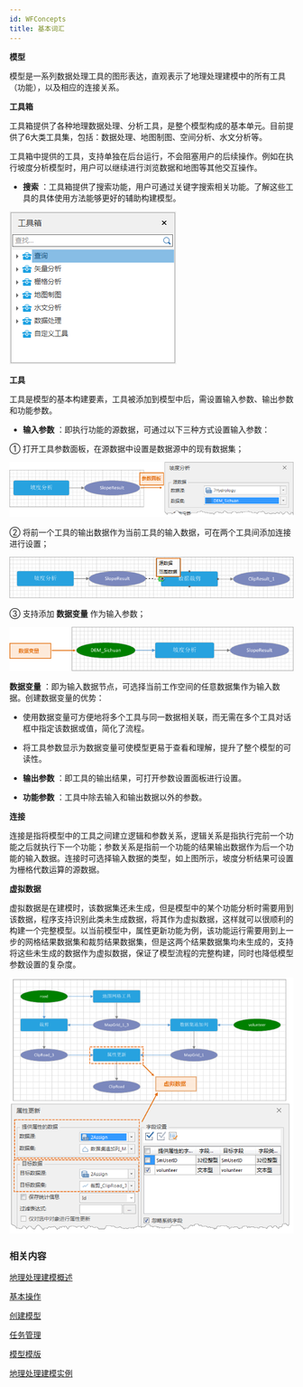```yaml
---
id: WFConcepts
title: 基本词汇
---
```

**模型**

模型是一系列数据处理工具的图形表达，直观表示了地理处理建模中的所有工具（功能），以及相应的连接关系。

**工具箱**

工具箱提供了各种地理数据处理、分析工具，是整个模型构成的基本单元。目前提供了6大类工具集，包括：数据处理、地图制图、空间分析、水文分析等。

工具箱中提供的工具，支持单独在后台运行，不会阻塞用户的后续操作。例如在执行坡度分析模型时，用户可以继续进行浏览数据和地图等其他交互操作。

  * **搜索** ：工具箱提供了搜索功能，用户可通过关键字搜索相关功能。了解这些工具的具体使用方法能够更好的辅助构建模型。

![](img/SearchTools.png)

**工具**

工具是模型的基本构建要素，工具被添加到模型中后，需设置输入参数、输出参数和功能参数。

  * **输入参数** ：即执行功能的源数据，可通过以下三种方式设置输入参数： 

① 打开工具参数面板，在源数据中设置是数据源中的现有数据集；

![](img/ToolGraphic2.png)

② 将前一个工具的输出数据作为当前工具的输入数据，可在两个工具间添加连接进行设置；

![](img/ToolGraphic4.png)

③ 支持添加 **数据变量** 作为输入参数；

![](img/ToolGraphic5.png)

**数据变量** ：即为输入数据节点，可选择当前工作空间的任意数据集作为输入数据。创建数据变量的优势：

  * 使用数据变量可方便地将多个工具与同一数据相关联，而无需在多个工具对话框中指定该数据或值，简化了流程。 
  * 将工具参数显示为数据变量可使模型更易于查看和理解，提升了整个模型的可读性。 

* **输出参数** ：即工具的输出结果，可打开参数设置面板进行设置。
* **功能参数** ：工具中除去输入和输出数据以外的参数。

**连接**

连接是指将模型中的工具之间建立逻辑和参数关系，逻辑关系是指执行完前一个功能之后就执行下一个功能；参数关系是指前一个功能的结果输出数据作为后一个功能的输入数据。连接时可选择输入数据的类型，如上图所示，坡度分析结果可设置为栅格代数运算的源数据。

**虚拟数据**

虚拟数据是在建模时，该数据集还未生成，但是模型中的某个功能分析时需要用到该数据，程序支持识别此类未生成数据，将其作为虚拟数据，这样就可以很顺利的构建一个完整模型。以当前模型中，属性更新功能为例，该功能运行需要用到上一步的网格结果数据集和裁剪结果数据集，但是这两个结果数据集均未生成的，支持将这些未生成的数据作为虚拟数据，保证了模型流程的完整构建，同时也降低模型参数设置的复杂度。

![](img/VirtualData2.png)  

### 相关内容

 [地理处理建模概述](WorkFlowSummarize)

 [基本操作](WFBasicOperation)

 [创建模型](CreatWorkFlow)

 [任务管理](WFTaskManagement)

 [模型模版](WorkFlowTemplate)

 [地理处理建模实例](WorkFlowApplications)

